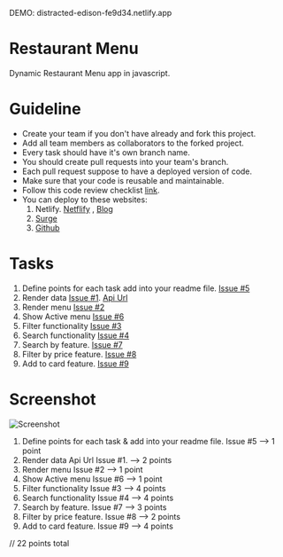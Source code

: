 DEMO: 
distracted-edison-fe9d34.netlify.app

# Restaurant Menu

Dynamic Restaurant Menu app in javascript.

# Guideline

- Create your team if you don't have already and fork this project.
- Add all team members as collaborators to the forked project.
- Every task should have it's own branch name.
- You should create pull requests into your team's branch.
- Each pull request suppose to have a deployed version of code.
- Make sure that your code is reusable and maintainable.
- Follow this code review checklist [link](https://gist.github.com/maratgaip/6182ca1c1d9ec3614e912b7165338570).
- You can deploy to these websites:
  1. Netlify. [Netflify](https://www.netlify.com/) , [Blog](https://www.netlify.com/blog/2016/09/29/a-step-by-step-guide-deploying-on-netlify/)
  2. [Surge](https://surge.sh/)
  3. [Github](https://pages.github.com/)

# Tasks

1. Define points for each task add into your readme file. [Issue #5](https://github.com/seytechschool/restaurant-menu/issues/5)
2. Render data [Issue #1](https://github.com/seytechschool/restaurant-menu/issues/1). [Api Url](https://gist.githubusercontent.com/maratgaip/44060c688fcf5f2b7b3985a6d15fdb1d/raw/e93c3dce0826d08c8c6e779cb5e6d9512c8fdced/restaurant-menu.json)
3. Render menu [Issue #2](https://github.com/seytechschool/restaurant-menu/issues/2)
4. Show Active menu [Issue #6](https://github.com/seytechschool/restaurant-menu/issues/6)
5. Filter functionality [Issue #3](https://github.com/seytechschool/restaurant-menu/issues/3)
6. Search functionality [Issue #4](https://github.com/seytechschool/restaurant-menu/issues/4)
7. Search by feature. [Issue #7](https://github.com/seytechschool/restaurant-menu/issues/7)
8. Filter by price feature. [Issue #8](https://github.com/seytechschool/restaurant-menu/issues/8)
9. Add to card feature. [Issue #9](https://github.com/seytechschool/restaurant-menu/issues/9)

# Screenshot

![Screenshot](./images/screenshot.png)


1. Define points for each task & add into your readme file. Issue #5 --> 1 point
2. Render data Api Url Issue #1.  --> 2 points
3. Render menu Issue #2 --> 1 point
4. Show Active menu Issue #6 --> 1 point
5. Filter functionality Issue #3 --> 4 points
6. Search functionality Issue #4 --> 4 points
7. Search by feature. Issue #7 --> 3 points
8. Filter by price feature. Issue #8 --> 2 points
9. Add to card feature. Issue #9 --> 4 points

// 22 points total
